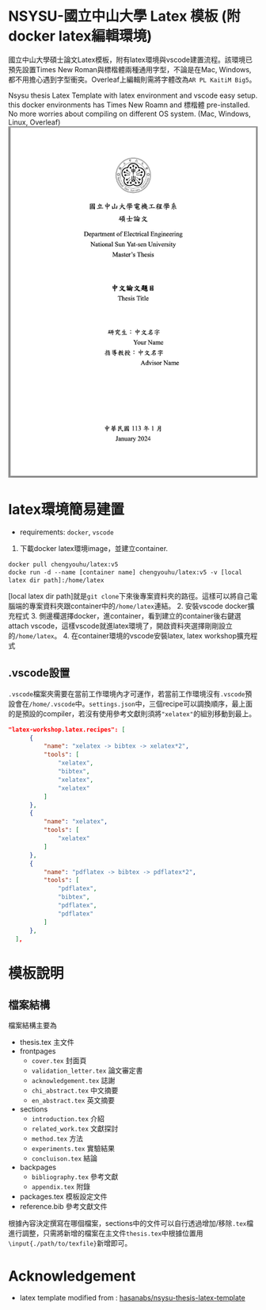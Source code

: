 # NSYSU-國立中山大學 Latex 模板 (附docker latex編輯環境)
國立中山大學碩士論文Latex模板，附有latex環境與vscode建置流程。該環境已預先設置Times New Roman與標楷體兩種通用字型，不論是在Mac, Windows, 都不用擔心遇到字型衝突。Overleaf上編輯則需將字體改為`AR PL KaitiM Big5`。

Nsysu thesis Latex Template with latex environment and vscode easy setup. this docker environments has Times New Roamn and 標楷體 pre-installed. No more worries about compiling on different OS system. (Mac, Windows, Linux, Overleaf)
![pdf screenshot](Images/pdf_screenshot.png)
# latex環境簡易建置
- requirements: `docker`, `vscode` 
1. 下載docker latex環境image，並建立container.
```shell
docker pull chengyouhu/latex:v5
docke run -d --name [container name] chengyouhu/latex:v5 -v [local latex dir path]:/home/latex
```
[local latex dir path]就是`git clone`下來後專案資料夾的路徑。這樣可以將自己電腦端的專案資料夾跟container中的`/home/latex`連結。
2. 安裝vscode docker擴充程式
3. 側邊欄選擇docker，進container，看到建立的container後右鍵選attach vscode，這樣vscode就進latex環境了，開啟資料夾選擇剛剛設立的`/home/latex`。
4. 在container環境的vscode安裝latex, latex workshop擴充程式

## .vscode設置
`.vscode`檔案夾需要在當前工作環境內才可運作，若當前工作環境沒有`.vscode`預設會在`/home/.vscode`中。`settings.json`中，三個recipe可以調換順序，最上面的是預設的compiler，若沒有使用參考文獻則須將`"xelatex"`的組別移動到最上。
```json
"latex-workshop.latex.recipes": [
      {
          "name": "xelatex -> bibtex -> xelatex*2",
          "tools": [
              "xelatex",
              "bibtex",
              "xelatex",
              "xelatex"
          ]
      },
      {
          "name": "xelatex",
          "tools": [
              "xelatex"
          ]
      },
      {
          "name": "pdflatex -> bibtex -> pdflatex*2",
          "tools": [
              "pdflatex",
              "bibtex",
              "pdflatex",
              "pdflatex"
          ]
      },
  ],
```

# 模板說明
## 檔案結構
檔案結構主要為
- thesis.tex 主文件
- frontpages
  - `cover.tex` 封面頁
  - `validation_letter.tex` 論文審定書
  - `acknowledgement.tex` 誌謝
  - `chi_abstract.tex` 中文摘要
  - `en_abstract.tex` 英文摘要
- sections
  - `introduction.tex` 介紹
  - `related_work.tex` 文獻探討
  - `method.tex` 方法
  - `experiments.tex` 實驗結果
  - `concluison.tex` 結論
- backpages
  - `bibliography.tex` 參考文獻
  - `appendix.tex` 附錄
- packages.tex 模板設定文件
- reference.bib 參考文獻文件

根據內容決定撰寫在哪個檔案，sections中的文件可以自行透過增加/移除`.tex`檔進行調整，只需將新增的檔案在主文件`thesis.tex`中根據位置用`\input{./path/to/texfile}`新增即可。

# Acknowledgement
- latex template modified from : [hasanabs/nsysu-thesis-latex-template](https://github.com/hasanabs/nsysu-thesis-latex-template)
